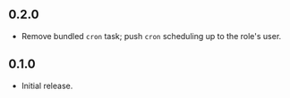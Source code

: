 ## 0.2.0

- Remove bundled `cron` task; push `cron` scheduling up to the role's user.

## 0.1.0

- Initial release.
